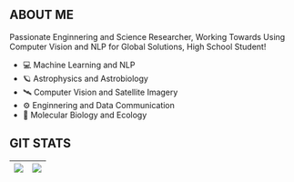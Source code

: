 ## ABOUT ME
Passionate Enginnering and Science Researcher, Working Towards Using Computer Vision and NLP for Global Solutions, High School Student!

- 💻 Machine Learning and NLP
 - 🪐 Astrophysics and Astrobiology
 - 🛰 Computer Vision and Satellite Imagery
 - ⚙️ Enginnering and Data Communication
 - 🧬 Molecular Biology and Ecology
 
## GIT STATS
<img src="https://github-readme-stats.vercel.app/api?username=sriramelango&&show_icons=true&count_private=true&theme=midnight-purple"/>|<img src="https://github-readme-streak-stats.herokuapp.com/?user=sriramelango&theme=midnight-purple"/>|
|---|---|
